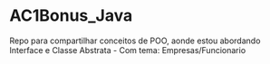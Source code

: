 # AC1Bonus_Java
Repo para compartilhar conceitos de POO, aonde estou abordando Interface e Classe Abstrata - Com tema: Empresas/Funcionario
